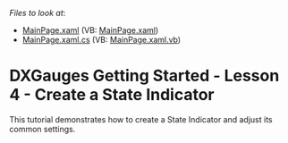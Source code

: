 <!-- default file list -->
*Files to look at*:

* [MainPage.xaml](./CS/StateIndicator/MainPage.xaml) (VB: [MainPage.xaml](./VB/StateIndicator/MainPage.xaml))
* [MainPage.xaml.cs](./CS/StateIndicator/MainPage.xaml.cs) (VB: [MainPage.xaml.vb](./VB/StateIndicator/MainPage.xaml.vb))
<!-- default file list end -->
# DXGauges Getting Started - Lesson 4 - Create a State Indicator


<p>This tutorial demonstrates how to create a State Indicator and adjust its common settings.</p><br />


<br/>


